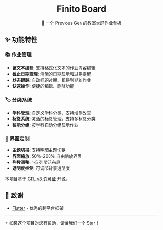 <div align="center">
    <h1>Finito Board</h1>
    <p>🎯 一个 Previous Gen 的教室大屏作业看板</p>
</div>

## ✨ 功能特性

### 📚 作业管理
- **富文本编辑**: 支持格式化文本的作业内容编辑
- **截止日期管理**: 清晰的日期显示和过期提醒
- **状态跟踪**: 自动标识过期、即将到期的作业
- **快速操作**: 便捷的编辑、删除功能

### 🏷️ 分类系统
- **学科管理**: 自定义学科分类，支持增删改查
- **标签系统**: 灵活的标签管理，支持多标签分类
- **智能分组**: 按学科自动分组显示作业

### 🎨 界面定制
- **主题切换**: 支持明暗主题切换
- **界面缩放**: 50%-200% 自由缩放界面
- **列数调整**: 1-5 列灵活布局
- **透明度控制**: 可调节背景透明度

本项目基于 [GPL v3 许可证](LICENSE) 开源。

## 🙏 致谢

- [Flutter](https://flutter.dev/) - 优秀的跨平台框架

---

⭐ 如果这个项目对您有帮助，请给我们一个 Star！